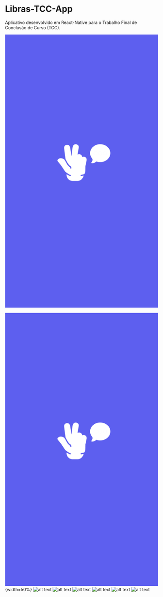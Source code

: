 # Libras-TCC-App
Aplicativo desenvolvido em React-Native para o Trabalho Final de Conclusão de Curso (TCC).


<img style="width=30%" src="/app-screenshots/capa.png" alt="alt text" title="image Title" />



![A nice image.](app-screenshots/capa.png){width=50%}
<img src="image url" alt="alt text" title="image Title" />
<img src="image url" alt="alt text" title="image Title" />
<img src="image url" alt="alt text" title="image Title" />
<img src="image url" alt="alt text" title="image Title" />
<img src="image url" alt="alt text" title="image Title" />
<img src="image url" alt="alt text" title="image Title" />
